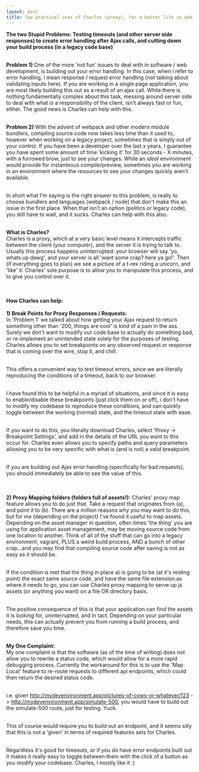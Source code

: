 ```yaml
---
layout: post
title: Two practical uses of Charles (proxy), for a better life in web dev.
---
```


<b>The two Stupid Problems: Testing timeouts (and other server side responses) to create error handling after Ajax calls, and cutting down your build process (in a legacy code base)</b>
<br/><br/>

<b>Problem 1)</b> One of the more 'not fun' issues to deal with in software / web development, is building out your error handling. In this case, when i refer to error handling, i mean response / request error handling (not talking about validating inputs here). If you are working in a single page application, you are most likely building this out as a result of an ajax call. While there is nothing fundamentally complex about this task, messing around server side to deal with what <i>is</i> a responsibility of the client, isn't always fast or fun, either. The good news is Charles can help with this. 
<br/><br/>

<b>Problem 2)</b> With the advent of webpack and other modern module bundlers, compiling source code now takes less time than it used to, however when working on a legacy project, sometimes that is simply out of your control. If you have been a developer over the last x years, I guarantee you have spent some amount of time 'kicking it' for 30 seconds - X minutes, with a furrowed brow, just to see your changes. While an <i>ideal</i> environment would provide for instanteous compile/preview, sometimes you are working in an environment where the resources to see your changes quickly aren't available. 
<br/><br/>

In short what I'm saying is the right answer to this problem, is really to choose bundlers and languages (webpack / node) that don't make this an issue in the first place. When that isn't an option (politics or legacy code), you still have to wait, and it sucks. Charles can help with this also.
<br/><br/>

<b>What is Charles?</b><br/>
Charles is a proxy, which at a very basic level means it intercepts traffic between the client (your computer), and the server it is trying to talk to. Usually this process happens uninterrupted: your browser will say 'yo, whats up dawg', and your server is all 'want some crap? here ya go!'. Then (if everything goes to plan) we see a picture of a t-rex riding a unicorn, and 'like' it. Charles' sole purpose is to allow you to manipulate this process, and to give you control over it.  
<br/><br/>

<b>How Charles can help:</b><br/><br/>
<b>1) Break Points for Proxy Responses / Requests:</b><br/>
In 'Problem 1' we talked about how getting your Ajax request to return something other than '200, things are cool' is kind of a pain in the ass. Surely we don't want to modify our code base to actually do something bad, or re-implement an unintended state solely for the purposes of testing. Charles allows you to set breakpoints on any observed request or response that is coming over the wire, stop it, and chill. 
<br/><br/>

This offers a convenient way to test timeout errors, since we are literally reproducing the conditions of a timeout, back to our browser.
<br/><br/>

I have found this to be helpful in a myriad of situations, and since it is easy to enable/disable these breakpoints (just click them on or off), i don't have to modify my codebase to reproduce these conditions, and can quickly toggle between the working (normal) state, and the timeout state with ease. 
<br/><br/>

If you want to do this, you literally download Charles, select 'Proxy -> Breakpoint Settings', and add in the details of the URL you want to this occur for. Charles even allows you to specify paths and query parameters allowing you to be very specific with what is (and is not) a valid breakpoint. 
<br/><br/>

If you are building out Ajax error handling (specifically for bad requests), you should immediately be able to see the value of this.  
<br/><br/>

<b>2) Proxy Mapping folders (folders full of assets!):</b>
Charles' proxy map feature allows you to do just that. Take a request that originates from (a), and point it to (b). There are a million reasons why you may want to do this, but for me (depending on the project) I've found it useful to map assets. Depending on the asset manager in question, often times 'the thing' you are using for application asset management, may be moving source code from one location to another. Think of all of the stuff that can go into a legacy environment, vagrant, PLUS a weird build process, AND a bunch of other crap...and you may find that compiling source code after saving is not as easy as it should be. 
<br/><br/>

If the condition is met that the thing in place a) is going to be (at it's resting point) the exact same source code, and have the same file extension as where it needs to go, you can use Charles proxy mapping to serve up js assets (or anything you want) on a file OR directory basis. 
<br/><br/>

The positive consequence of this is that your application can find the assets it is looking for, uninterrupted, and in tact. Depending on your particular needs, this can actually prevent you from running a build process, and therefore save you time. 
<br/><br/>


<b>My One Complaint:</b> <br/>
My one complaint is that the software (as of the time of writing) does not allow you to rewrite a status code, which would allow for a more rapid debugging process. Currently the workaround for this is to use the 'Map Local' feature to re-route requests to different api endpoints, which could then return the desired status code.
<br/><br/>

i.e. given http://mydevenvironment.app/pictures-of-cows-or-whatever/123 -> http://mydevenvironment.app/simulate-500, you would have to build out the simulate-500 route, just for testing. Yuck. 
<br/><br/>

This of course would require you to build out an endpoint, and it seems silly that this is not a 'given' in terms of required features sets for Charles. 
<br/><br/>

Regardless it's good for timeouts, or if you do have error endpoints built out it makes it really easy to toggle between them with the click of a button as you modify your codebase. Charles, I mostly like it :)
<br/><br/>